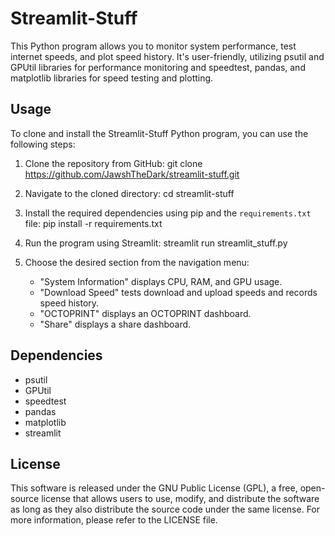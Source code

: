 # Streamlit-Stuff

This Python program allows you to monitor system performance, test internet speeds, and plot speed history. It's user-friendly, utilizing psutil and GPUtil libraries for performance monitoring and speedtest, pandas, and matplotlib libraries for speed testing and plotting. 

## Usage
To clone and install the Streamlit-Stuff Python program, you can use the following steps:

1. Clone the repository from GitHub:
   git clone https://github.com/JawshTheDark/streamlit-stuff.git
   
2. Navigate to the cloned directory:
   cd streamlit-stuff
   
3. Install the required dependencies using pip and the `requirements.txt` file:
   pip install -r requirements.txt
   
4. Run the program using Streamlit:
   streamlit run streamlit_stuff.py

5. Choose the desired section from the navigation menu:
    - "System Information" displays CPU, RAM, and GPU usage.
    - "Download Speed" tests download and upload speeds and records speed history.
    - "OCTOPRINT" displays an OCTOPRINT dashboard.
    - "Share" displays a share dashboard.

## Dependencies

- psutil
- GPUtil
- speedtest
- pandas
- matplotlib
- streamlit

## License

This software is released under the GNU Public License (GPL), a free, open-source license that allows users to use, modify, and distribute the software as long as they also distribute the source code under the same license. For more information, please refer to the LICENSE file.


